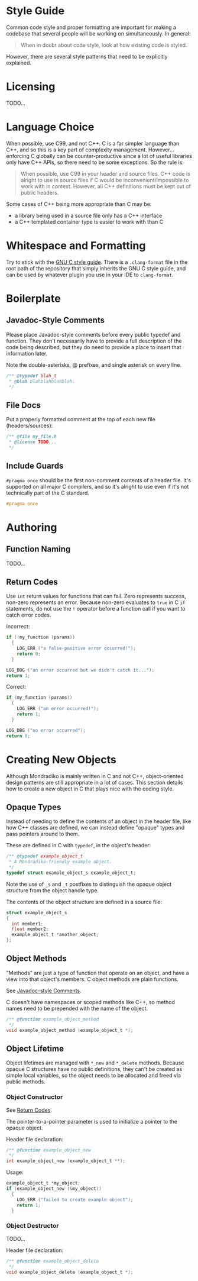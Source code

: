 # Style Guide

Common code style and proper formatting are important for making a codebase that
several people will be working on simultaneously. In general:

> When in doubt about code style, look at how existing code is styled.

However, there are several style patterns that need to be explicitly explained.

# Licensing

TODO...

# Language Choice

When possible, use C99, and not C++. C is a far simpler language than C++, and
so this is a key part of complexity management. However... enforcing C
globally can be counter-productive since a lot of useful libraries only have
C++ APIs, so there need to be some exceptions. So the rule is:

> When possible, use C99 in your header and source files. C++ code is alright to
> use in source files if C would be inconvenient/impossible to work with in
> context. However, all C++ definitions must be kept out of public headers.

Some cases of C++ being more appropriate than C may be:
- a library being used in a source file only has a C++ interface
- a C++ templated container type is easier to work with than C

# Whitespace and Formatting

Try to stick with the [GNU C style guide](https://www.gnu.org/prep/standards/html_node/Writing-C.html).
There is a `.clang-format` file in the root path of the repository that simply
inherits the GNU C style guide, and can be used by whatever plugin you use in
your IDE to `clang-format`.

# Boilerplate

## Javadoc-Style Comments

Please place Javadoc-style comments before every public typedef and function.
They don't necessarily have to provide a full description of the code being
described, but they do need to provide a place to insert that information later.

Note the double-asterisks, @ prefixes, and single asterisk on every line.

```c
/** @typedef blah_t
 * @blah blahblahblahblah.
 */
```

## File Docs

Put a properly formatted comment at the top of each new file (headers/sources):

```c
/** @file my_file.h
 * @license TODO...
 */
```

## Include Guards

`#pragma once` should be the first non-comment contents of a header file.
It's supported on all major C compilers, and so it's alright to use even if it's
not technically part of the C standard.

```c
#pragma once
```

# Authoring

## Function Naming

TODO...

## Return Codes

Use `int` return values for functions that can fail. Zero represents success,
non-zero represents an error. Because non-zero evaluates to `true` in C `if`
statements, do not use the `!` operator before a function call if you want to
catch error codes.

Incorrect:

```c
if (!my_function (params))
  {
    LOG_ERR ("a false-positive error occurred!");
    return 0;
  }

LOG_DBG ("an error occurred but we didn't catch it...");
return 1;
```

Correct:

```c
if (my_function (params))
  {
    LOG_ERR ("an error occurred!");
    return 1;
  }

LOG_DBG ("no error occurred");
return 0;
```

# Creating New Objects

Although Mondradiko is mainly written in C and not C++, object-oriented design
patterns are still appropriate in a lot of cases. This section details how to
create a new object in C that plays nice with the coding style.

## Opaque Types

Instead of needing to define the contents of an object in the header file, like
how C++ classes are defined, we can instead define "opaque" types and pass
pointers around to them.

These are defined in C with `typedef`, in the object's header:

```c
/** @typedef example_object_t
 * A Mondradiko-friendly example object.
 */
typedef struct example_object_s example_object_t;
```

Note the use of `_s` and `_t` postfixes to distinguish the opaque object
structure from the object handle type.

The contents of the object structure are defined in a source file:

```c
struct example_object_s
{
  int member1;
  float member2;
  example_object_t *another_object;
};
```

## Object Methods

"Methods" are just a type of function that operate on an object, and have a view
into that object's members. C object methods are plain functions.

See [Javadoc-style Comments](#javadoc-style-comments).

C doesn't have namespaces or scoped methods like C++, so method names need to be
prepended with the name of the object.

```c
/** @function example_object_method
 */
void example_object_method (example_object_t *);
```

## Object Lifetime

Object lifetimes are managed with `*_new` and `*_delete` methods. Because opaque
C structures have no public definitions, they can't be created as simple local
variables, so the object needs to be allocated and freed via public methods.

### Object Constructor

See [Return Codes](#return-codes).

The pointer-to-a-pointer parameter is used to initialize a pointer to the opaque
object.

Header file declaration:

```c
/** @function example_object_new
 */
int example_object_new (example_object_t **);
```

Usage:

```c
example_object_t *my_object;
if (example_object_new (&my_object))
  {
    LOG_ERR ("failed to create example object");
    return 1;
  }
```

### Object Destructor

TODO...

Header file declaration:

```c
/** @function example_object_delete
 */
void example_object_delete (example_object_t *);
```
